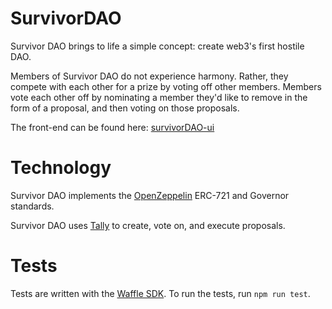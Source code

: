 # SurvivorDAO
Survivor DAO brings to life a simple concept: create web3's first hostile DAO.

Members of Survivor DAO do not experience harmony. Rather, they compete with each other for a prize by voting off other members. Members vote each other off by nominating a member they'd like to remove in the form of a proposal, and then voting on those proposals.

The front-end can be found here: [survivorDAO-ui](https://github.com/rolias4031/survivorDAO-ui)

# Technology
Survivor DAO implements the [OpenZeppelin](https://github.com/OpenZeppelin/openzeppelin-contracts) ERC-721 and Governor standards.

Survivor DAO uses [Tally](https://www.withtally.com/governance/eip155:4:0x21D335b2bc4f57CF3C81DE438D7384b3dBd20849) to create, vote on, and execute proposals.

# Tests
Tests are written with the [Waffle SDK](https://ethereum-waffle.readthedocs.io/en/latest/).
To run the tests, run `npm run test`.
